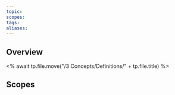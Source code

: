 ```yaml
---
topic: 
scopes: 
tags: 
aliases:
---
```

## Overview
<% await tp.file.move("/3 Concepts/Definitions/" + tp.file.title) %>

## Scopes

